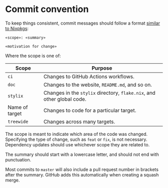 # Commit convention

To keep things consistent, commit messages should follow a format
[similar to Nixpkgs](https://github.com/NixOS/nixpkgs/blob/master/CONTRIBUTING.md#commit-conventions):

```
«scope»: «summary»

«motivation for change»
```

Where the scope is one of:

| Scope          | Purpose                                                                |
|----------------|------------------------------------------------------------------------|
| `ci`           | Changes to GitHub Actions workflows.                                   |
| `doc`          | Changes to the website, `README.md`, and so on.                        |
| `stylix`       | Changes in the `stylix` directory, `flake.nix`, and other global code. |
| Name of target | Changes to code for a particular target.                               |
| `treewide`     | Changes across many targets.                                           |

The scope is meant to indicate which area of the code was changed. Specifying
the type of change, such as `feat` or `fix`, is not necessary. Dependency
updates should use whichever scope they are related to.

The summary should start with a lowercase letter, and should not end with
punctuation.

Most commits to `master` will also include a pull request number in brackets
after the summary. GitHub adds this automatically when creating a squash merge.
